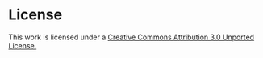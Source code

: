 License
=======

This work is licensed under a [Creative Commons Attribution 3.0 Unported License.](http://creativecommons.org/licenses/by/3.0/)

